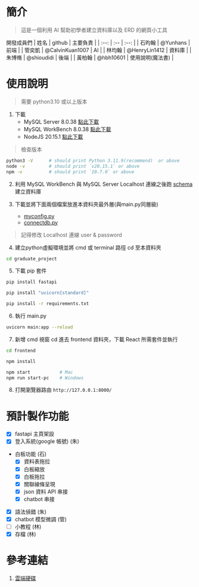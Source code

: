 # 簡介

> 這是一個利用 AI 幫助初學者建立資料庫以及 ERD 的網頁小工具

開發成員們
| 姓名 | github | 主要負責 |
| :--: | :-- | :--: |
| 石昀翰 | @Yunhans | 前端 |
| 管奕凱 | @CalvinKuan1007 | AI |
| 林均翰 | @HenryLin1412 | 資料庫 |
| 朱博脩 | @shioudidi | 後端 |
| 黃柏翰 | @hbh10601 | 使用說明(魔法書) |

# 使用說明

> 需要 python3.10 或以上版本

1. 下載 
    - MySQL Server 8.0.38 [點此下載](https://dev.mysql.com/downloads/mysql/)
    - MySQL WorkBench 8.0.38 [點此下載](https://dev.mysql.com/downloads/mysql/)
    - NodeJS 20.15.1 [點此下載](https://nodejs.org/en/download/prebuilt-installer)
> 檢查版本
```bash
python3 -V      # should print Python 3.11.9(recommend)  or above
node -v         # should print `v20.15.1` or above
npm -v          # should print `10.7.0` or above
```

2. 利用 MySQL WorkBench 與 MySQL Server Localhost 連線之後跑 [schema](Graduated_Project_test.sql) 建立資料庫

3. 下載並將下面兩個檔案放進本資料夾最外層(與main.py同層級)
    - [myconfig.py](https://drive.google.com/drive/u/0/folders/15-sAc_Mu2l6ROezuPmi5HhFCdFezt0ED)
    - [connectdb.py](https://drive.google.com/drive/u/0/folders/15-sAc_Mu2l6ROezuPmi5HhFCdFezt0ED)
> 記得修改 Localhost 連線 user & password

4. 建立python虛擬環境並將 cmd 或 terminal 路徑 cd 至本資料夾
```bash
cd graduate_project
```

5. 下載 pip 套件
```bash
pip install fastapi

pip install "uvicorn[standard]"

pip install -r requirements.txt
```

6. 執行 main.py
```bash
uvicorn main:app --reload
```

7. 新增 cmd 視窗 cd 進去 frontend 資料夾，下載 React 所需套件並執行
```bash
cd frontend

npm install

npm start           # Mac
npm run start-pc    # Windows
```

8. 打開瀏覽器路由 `http://127.0.0.1:8000/`

# 預計製作功能

- [x] fastapi 主頁架設
- [x] 登入系統(google 帳號) (朱)
- 白板功能 (石)
    - [x] 資料表拖拉
    - [x] 白板縮放
    - [x] 白板拖拉
    - [x] 關聯線條呈現
    - [x] json 資料 API 串接
    - [x] chatbot 串接
- [x] 語法偵錯 (朱)
- [x] chatbot 模型微調 (管)
- [ ] 小教程 (林)
- [x] 存檔 (林)

# 參考連結
1. [雲端硬碟](https://drive.google.com/drive/u/0/folders/15-sAc_Mu2l6ROezuPmi5HhFCdFezt0ED)